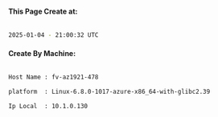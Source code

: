 
   
#### This Page Create at:

```bash

2025-01-04 - 21:00:32 UTC

```

#### Create By Machine:

```bash

Host Name : fv-az1921-478

platform  : Linux-6.8.0-1017-azure-x86_64-with-glibc2.39

Ip Local  : 10.1.0.130

```

